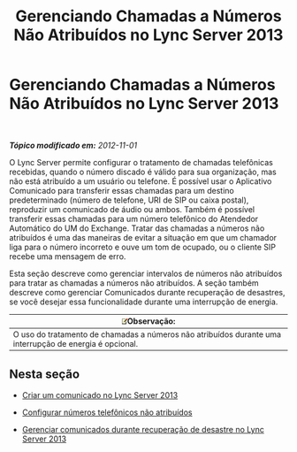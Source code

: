﻿---
title: Gerenciando Chamadas a Números Não Atribuídos no Lync Server 2013
TOCTitle: Gerenciando Chamadas a Números Não Atribuídos no Lync Server 2013
ms:assetid: a45a7546-5ee6-4c1e-ab13-20a71a058f80
ms:mtpsurl: https://technet.microsoft.com/pt-br/library/JJ688167(v=OCS.15)
ms:contentKeyID: 49886346
ms.date: 05/19/2016
mtps_version: v=OCS.15
ms.translationtype: HT
---

# Gerenciando Chamadas a Números Não Atribuídos no Lync Server 2013

 

_**Tópico modificado em:** 2012-11-01_

O Lync Server permite configurar o tratamento de chamadas telefônicas recebidas, quando o número discado é válido para sua organização, mas não está atribuído a um usuário ou telefone. É possível usar o Aplicativo Comunicado para transferir essas chamadas para um destino predeterminado (número de telefone, URI de SIP ou caixa postal), reproduzir um comunicado de áudio ou ambos. Também é possível transferir essas chamadas para um número telefônico do Atendedor Automático do UM do Exchange. Tratar das chamadas a números não atribuídos é uma das maneiras de evitar a situação em que um chamador liga para o número incorreto e ouve um tom de ocupado, ou o cliente SIP recebe uma mensagem de erro.

Esta seção descreve como gerenciar intervalos de números não atribuídos para tratar as chamadas a números não atribuídos. A seção também descreve como gerenciar Comunicados durante recuperação de desastres, se você desejar essa funcionalidade durante uma interrupção de energia.

<table>
<thead>
<tr class="header">
<th><img src="images/Gg425756.note(OCS.15).gif" title="note" alt="note" />Observação:</th>
</tr>
</thead>
<tbody>
<tr class="odd">
<td>O uso do tratamento de chamadas a números não atribuídos durante uma interrupção de energia é opcional.</td>
</tr>
</tbody>
</table>


## Nesta seção

  - [Criar um comunicado no Lync Server 2013](lync-server-2013-create-an-announcement.md)

  - [Configurar números telefônicos não atribuídos](lync-server-2013-configure-unassigned-phone-numbers.md)

  - [Gerenciar comunicados durante recuperação de desastre no Lync Server 2013](lync-server-2013-manage-announcements-during-disaster-recovery.md)

